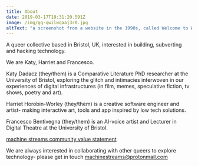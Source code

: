 ```yaml
---
title: About
date: 2019-03-17T19:31:20.591Z
image: /img/gg-qwilwqaaj3r0.jpg
altText: "a screenshot from a website in the 1990s, called Welcome to Wienerville with pictures of sausage dogs on it"
---
```


A queer collective based in Bristol, UK, interested in building, subverting and hacking technology.

We are Katy, Harriet and Francesco.

Katy Dadacz (they/them) is a Comparative Literature PhD researcher at the University of Bristol, exploring the glitch and intimacies interwoven in our experiences of digital infrastructures (in film, memes, speculative fiction, tv shows, poetry and art).

Harriet Horobin-Worley (they/them) is a creative software engineer and artist- making interactive art, tools and app inspired by low tech solutions.

Francesco Bentivegna (they/them) is an AI-voice artist and Lecturer in Digital Theatre at the University of Bristol.

[machine streams community value statement](https://pad.constantvzw.org/p/machinestreamsvaluestatement)

[](https://pad.constantvzw.org/p/machinestreamsvaluestatement)

[](https://pad.constantvzw.org/p/machinestreamsvaluestatement)

[](https://pad.constantvzw.org/p/machinestreamsvaluestatement)We are always interested in collaborating with other queers to explore technology- please get in touch machinestreams@protonmail.com[](https://pad.constantvzw.org/p/machinestreamsvaluestatement)
